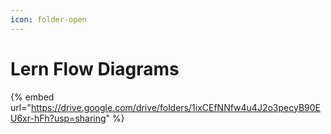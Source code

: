 ```yaml
---
icon: folder-open
---
```


# Lern Flow Diagrams



{% embed url="https://drive.google.com/drive/folders/1ixCEfNNfw4u4J2o3pecyB90EU6xr-hFh?usp=sharing" %}
